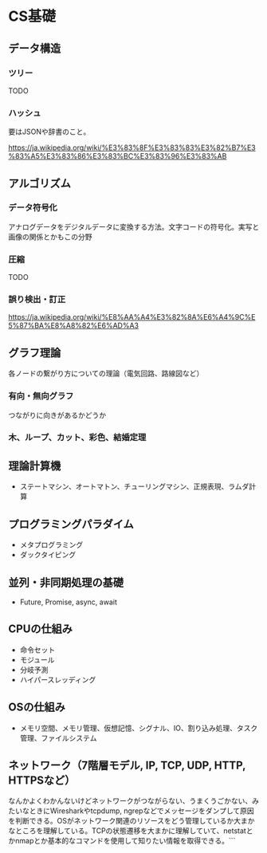 
# CS基礎

## データ構造
### ツリー
TODO

### ハッシュ

要はJSONや辞書のこと。

https://ja.wikipedia.org/wiki/%E3%83%8F%E3%83%83%E3%82%B7%E3%83%A5%E3%83%86%E3%83%BC%E3%83%96%E3%83%AB

## アルゴリズム
### データ符号化
アナログデータをデジタルデータに変換する方法。文字コードの符号化。実写と画像の関係とかもこの分野

### 圧縮
TODO

### 誤り検出・訂正
https://ja.wikipedia.org/wiki/%E8%AA%A4%E3%82%8A%E6%A4%9C%E5%87%BA%E8%A8%82%E6%AD%A3

## グラフ理論
各ノードの繋がり方についての理論（電気回路、路線図など）

### 有向・無向グラフ
つながりに向きがあるかどうか

### 木、ループ、カット、彩色、結婚定理

## 理論計算機
- ステートマシン、オートマトン、チューリングマシン、正規表現、ラムダ計算

## プログラミングパラダイム
- メタプログラミング
- ダックタイピング

## 並列・非同期処理の基礎
- Future, Promise, async, await

## CPUの仕組み
- 命令セット
- モジュール
- 分岐予測
- ハイパースレッディング

## OSの仕組み
- メモリ空間、メモリ管理、仮想記憶、シグナル、IO、割り込み処理、タスク管理、ファイルシステム

## ネットワーク（7階層モデル, IP, TCP, UDP, HTTP, HTTPSなど）
なんかよくわかんないけどネットワークがつながらない、うまくうごかない、みたいなときにWiresharkやtcpdump, ngrepなどでメッセージをダンプして原因を判断できる。OSがネットワーク関連のリソースをどう管理しているか大まかなところを理解している。TCPの状態遷移を大まかに理解していて、netstatとかnmapとか基本的なコマンドを使用して知りたい情報を取得できる。```
